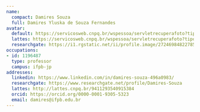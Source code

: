 ```yaml
---
name:
  compact: Damires Souza
  full: Damires Yluska de Souza Fernandes
avatar:
  default: https://servicosweb.cnpq.br/wspessoa/servletrecuperafoto?tipo=1&id=K4723625Y5
  lattes: https://servicosweb.cnpq.br/wspessoa/servletrecuperafoto?tipo=1&id=K4723625Y5
  researchgate: https://i1.rgstatic.net/ii/profile.image/272469848227856-1441973283071_Q128/Damires-Souza.jpg
occupations:
- id: 1196487
  type: professor
  campus: ifpb-jp
addresses:
  linkedin: https://www.linkedin.com/in/damires-souza-496a0983/
  researchgate: https://www.researchgate.net/profile/Damires-Souza
  lattes: http://lattes.cnpq.br/9411293540915384
  orcid: https://orcid.org/0000-0001-9305-5323
  email: damires@ifpb.edu.br
---
```

